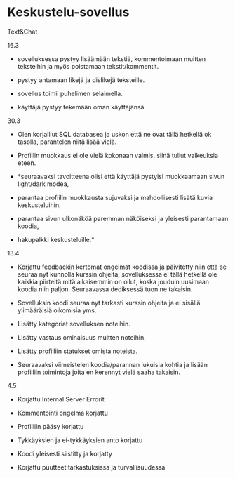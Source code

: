 # Keskustelu-sovellus

Text&Chat


16.3

- sovelluksessa pystyy lisäämään tekstiä, kommentoimaan muitten teksteihin ja myös poistamaan tekstit/kommentit.

- pystyy antamaan likejä ja dislikejä teksteille.

- sovellus toimii puhelimen selaimella.

- käyttäjä pystyy tekemään oman käyttäjänsä.

30.3

- Olen korjaillut SQL databasea ja uskon että ne ovat tällä hetkellä ok tasolla, parantelen niitä lisää vielä.

- Profiilin muokkaus ei ole vielä kokonaan valmis, siinä tullut vaikeuksia eteen.

- *seuraavaksi tavoitteena olisi että käyttäjä pystyisi muokkaamaan sivun light/dark modea,

- parantaa profiilin muokkausta sujuvaksi ja mahdollisesti lisätä kuvia keskusteluihin,

- parantaa sivun ulkonäköä paremman näköiseksi ja yleisesti parantamaan koodia,

- hakupalkki keskusteluille.*

13.4

- Korjattu feedbackin kertomat ongelmat koodissa ja päivitetty niin että se seuraa nyt kunnolla kurssin ohjeita, sovelluksessa ei tällä hetkellä ole kaikkia piirteitä
  mitä aikaisemmin on ollut, koska jouduin uusimaan koodia niin paljon. Seuraavassa dediksessä tuon ne takaisin.

- Sovelluksin koodi seuraa nyt tarkasti kurssin ohjeita ja ei sisällä ylimääräisiä oikomisia yms.
  
- Lisätty kategoriat sovelluksen noteihin.

- Lisätty vastaus ominaisuus muitten noteihin.

- Lisätty profiiliin statukset omista noteista.

- Seuraavaksi viimeistelen koodia/parannan lukuisia kohtia ja lisään profiiliin toimintoja joita en kerennyt vielä saaha takaisin.

4.5
- Korjattu Internal Server Errorit

- Kommentointi ongelma korjattu

- Profiiliin pääsy korjattu

- Tykkäyksien ja ei-tykkäyksien anto korjattu

- Koodi yleisesti siistitty ja korjatty

- Korjattu puutteet tarkastuksissa ja turvallisuudessa




